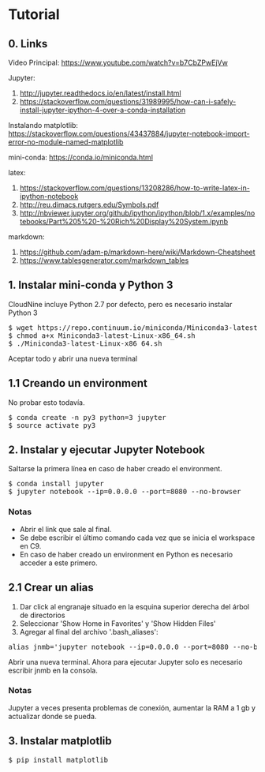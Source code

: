 # Tutorial

## 0. Links

Video Principal: https://www.youtube.com/watch?v=b7CbZPwEjVw <br>

Jupyter: 

1. http://jupyter.readthedocs.io/en/latest/install.html
2. https://stackoverflow.com/questions/31989995/how-can-i-safely-install-jupyter-ipython-4-over-a-conda-installation 

Instalando matplotlib: https://stackoverflow.com/questions/43437884/jupyter-notebook-import-error-no-module-named-matplotlib <br>

mini-conda: https://conda.io/miniconda.html <br>

latex: 

1. https://stackoverflow.com/questions/13208286/how-to-write-latex-in-ipython-notebook
2. http://reu.dimacs.rutgers.edu/Symbols.pdf
3. http://nbviewer.jupyter.org/github/ipython/ipython/blob/1.x/examples/notebooks/Part%205%20-%20Rich%20Display%20System.ipynb

markdown:

1. https://github.com/adam-p/markdown-here/wiki/Markdown-Cheatsheet
2. https://www.tablesgenerator.com/markdown_tables

## 1. Instalar mini-conda y Python 3

CloudNine incluye Python 2.7 por defecto, pero es necesario instalar Python 3

<pre>
$ wget https://repo.continuum.io/miniconda/Miniconda3-latest-Linux-x86_64.sh
$ chmod a+x Miniconda3-latest-Linux-x86_64.sh
$ ./Miniconda3-latest-Linux-x86_64.sh
</pre>

Aceptar todo y abrir una nueva terminal

## 1.1 Creando un environment

No probar esto todavía.

<pre>
$ conda create -n py3 python=3 jupyter
$ source activate py3
</pre>

## 2. Instalar y ejecutar Jupyter Notebook

Saltarse la primera línea en caso de haber creado el environment.

<pre>
$ conda install jupyter
$ jupyter notebook --ip=0.0.0.0 --port=8080 --no-browser
</pre>

### Notas

* Abrir el link que sale al final. 
* Se debe escribir el último comando cada vez que se inicia el workspace en C9.
* En caso de haber creado un environment en Python es necesario acceder a este primero.

## 2.1 Crear un alias

1. Dar click al engranaje situado en la esquina superior derecha del árbol de directorios
2. Seleccionar 'Show Home in Favorites' y 'Show Hidden Files'
3. Agregar al final del archivo '.bash_aliases':

<pre>alias jnmb='jupyter notebook --ip=0.0.0.0 --port=8080 --no-browser' </pre>

Abrir una nueva terminal. Ahora para ejecutar Jupyter solo es necesario escribir jnmb en la consola.

### Notas

Jupyter a veces presenta problemas de conexión, aumentar la RAM a 1 gb y actualizar donde se pueda.

## 3. Instalar matplotlib

<pre>
$ pip install matplotlib
</pre>